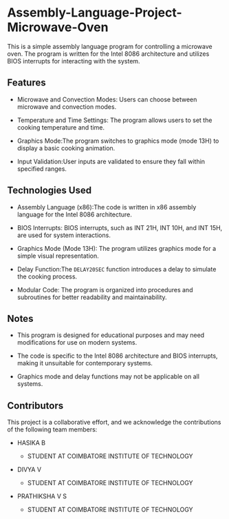 # Assembly-Language-Project-Microwave-Oven
This is a simple assembly language program for controlling a microwave oven. The program is written for the Intel 8086 architecture and utilizes BIOS interrupts for interacting with the system.

## Features

- Microwave and Convection Modes: Users can choose between microwave and convection modes.

- Temperature and Time Settings: The program allows users to set the cooking temperature and time.

- Graphics Mode:The program switches to graphics mode (mode 13H) to display a basic cooking animation.

- Input Validation:User inputs are validated to ensure they fall within specified ranges.

## Technologies Used

- Assembly Language (x86):The code is written in x86 assembly language for the Intel 8086 architecture.

- BIOS Interrupts: BIOS interrupts, such as INT 21H, INT 10H, and INT 15H, are used for system interactions.

- Graphics Mode (Mode 13H): The program utilizes graphics mode for a simple visual representation.

- Delay Function:The `DELAY20SEC` function introduces a delay to simulate the cooking process.

- Modular Code: The program is organized into procedures and subroutines for better readability and maintainability.

## Notes

- This program is designed for educational purposes and may need modifications for use on modern systems.

- The code is specific to the Intel 8086 architecture and BIOS interrupts, making it unsuitable for contemporary systems.

- Graphics mode and delay functions may not be applicable on all systems.

## Contributors

This project is a collaborative effort, and we acknowledge the contributions of the following team members:

- HASIKA B
  - STUDENT AT COIMBATORE INSTITUTE OF TECHNOLOGY

- DIVYA V
  - STUDENT AT COIMBATORE INSTITUTE OF TECHNOLOGY

- PRATHIKSHA V S
  - STUDENT AT COIMBATORE INSTITUTE OF TECHNOLOGY
